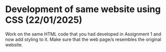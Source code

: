 # Development of same website using CSS (22/01/2025)

Work on the same HTML code that you had developed in Assignment 1 and now add styling to it. 
Make sure that the web page/s resembles the original website.